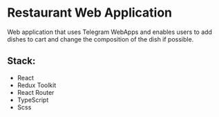 # Restaurant Web Application
Web application that uses Telegram WebApps and enables users to add dishes to cart and change the composition of the dish if possible.

## Stack:
- React
- Redux Toolkit
- React Router
- TypeScript
- Scss
